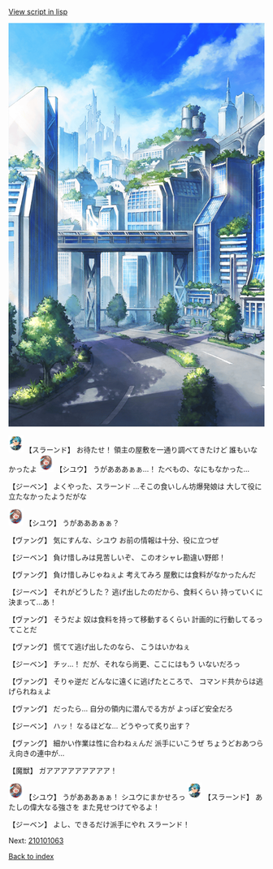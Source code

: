 [View script in lisp](../scripts/210101061.txt)

![in_cityroad.png](../images/backgrounds/in_cityroad.png)

<img src="../images/units/3201211.png" alt="3201211.png" height="34"/>
【スラーンド】
お待たせ！
領主の屋敷を一通り調べてきたけど
誰もいなかったよ

<img src="../images/units/5201911.png" alt="5201911.png" height="34"/>
【シユウ】
うがあああぁぁ…！
たべもの、なにもなかった…

【ジーベン】
よくやった、スラーンド
…そこの食いしん坊爆発娘は
大して役に立たなかったようだがな

<img src="../images/units/5201911.png" alt="5201911.png" height="34"/>
【シユウ】
うがあああぁぁ？

【ヴァング】
気にすんな、シユウ
お前の情報は十分、役に立つぜ

【ジーベン】
負け惜しみは見苦しいぞ、
このオシャレ勘違い野郎！

【ヴァング】
負け惜しみじゃねぇよ
考えてみろ
屋敷には食料がなかったんだ

【ジーベン】
それがどうした？
逃げ出したのだから、食料くらい
持っていくに決まって…あ！

【ヴァング】
そうだよ
奴は食料を持って移動するくらい
計画的に行動してるってことだ

【ヴァング】
慌てて逃げ出したのなら、
こうはいかねぇ

【ジーベン】
チッ…！
だが、それなら尚更、ここにはもう
いないだろっ

【ヴァング】
そりゃ逆だ
どんなに遠くに逃げたところで、
コマンド共からは逃げられねぇよ

【ヴァング】
だったら…
自分の領内に潜んでる方が
よっぽど安全だろ

【ジーベン】
ハッ！
なるほどな…
どうやって炙り出す？

【ヴァング】
細かい作業は性に合わねぇんだ
派手にいこうぜ
ちょうどおあつらえ向きの連中が…

【魔獣】
ガアアアアアアアアア！

<img src="../images/units/5201911.png" alt="5201911.png" height="34"/>
【シユウ】
うがあああぁぁ！
シユウにまかせろっ

<img src="../images/units/3201211.png" alt="3201211.png" height="34"/>
【スラーンド】
あたしの偉大なる強さを
また見せつけてやるよ！

【ジーベン】
よし、できるだけ派手にやれ
スラーンド！

Next: [210101063](210101063.md)

[Back to index](index.md)
